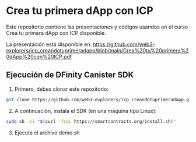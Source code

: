 # Crea tu primera dApp con ICP

Este repositorio contiene las presentaciones y códigos usandos en el curso Crea tu primera dApp con ICP disponible.

La presentación está disponible en: https://github.com/web3-explorers/icp_creandotuprimeradapp/blob/main/Crea%20tu%20primera%20dApp%20con%20ICP.pdf


## Ejecución de DFinity Canister SDK

1. Primero, debes clonar este repositorio: 

```sh
git clone https://github.com/web3-explorers/icp_creandotuprimeradapp.git 
```

2. A continuación, instala el SDK (en una máquina tipo Linux):

```sh
sudo sh -ci "$(curl -fsSL https://smartcontracts.org/install.sh)"
```

3. Ejecuta el archivo demo.sh
